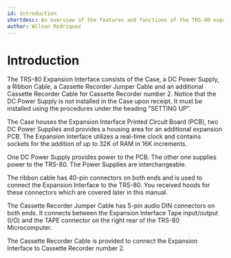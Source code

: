 ```yaml
---
id: introduction
shortdesc: An overview of the features and functions of the TRS-80 expansion module.
author: Wilson Rodriquez
---
```


# Introduction

The TRS-80 Expansion Interface consists of the Case, a DC Power Supply, a Ribbon Cable, a Cassette Recorder Jumper Cable and an additional Cassette Recorder Cable for Cassette Recorder number 2. Notice that the DC Power Supply is not installed in the Case upon receipt. It must be installed using the procedures under the heading "SETTING UP".

The Case houses the Expansion Interface Printed Circuit Board (PCB), two DC Power Supplies and provides a housing area for an additional expansion PCB. The Expansion Interface utilizes a real-time clock and contains sockets for the addition of up to 32K of RAM in 16K increments.

One DC Power Supply provides power to the PCB. The other one supplies power to the TRS-80. The Power Supplies are interchangeable.

The ribbon cable has 40-pin connectors on both ends and is used to connect the Expansion Interface to the TRS-80. You received hoods for these connectors which are covered later in this manual.

The Cassette Recorder Jumper Cable has 5-pin audio DIN connectors on both ends. It connects between the Expansion Interface Tape input/output (I/O) and the TAPE connector on the right rear of the TRS-80 Microcomputer.

The Cassette Recorder Cable is provided to connect the Expansion Interface to Cassette Recorder number 2.